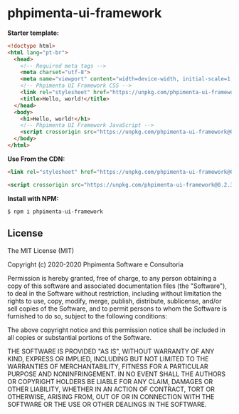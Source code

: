 # phpimenta-ui-framework

**Starter template:**

```html
<!doctype html>
<html lang="pt-br">
  <head>
    <!-- Required meta tags -->
    <meta charset="utf-8">
    <meta name="viewport" content="width=device-width, initial-scale=1, shrink-to-fit=no">
    <!-- Phpimenta UI Framework CSS -->
    <link rel="stylesheet" href="https://unpkg.com/phpimenta-ui-framework@0.2.3/dist/css/phpimenta-ui-framework.min.css" crossorigin>
    <title>Hello, world!</title>
  </head>
  <body>
    <h1>Hello, world!</h1>
    <!-- Phpimenta UI Framework JavaScript -->
    <script crossorigin src="https://unpkg.com/phpimenta-ui-framework@0.2.3/dist/js/phpimenta-ui-framework.js"></script>
  </body>
</html>
```

**Use From the CDN:**

```html
<link rel="stylesheet" href="https://unpkg.com/phpimenta-ui-framework@0.2.3/dist/css/phpimenta-ui-framework.min.css" crossorigin>
```

```html
<script crossorigin src="https://unpkg.com/phpimenta-ui-framework@0.2.3/dist/js/phpimenta-ui-framework.js"></script>
```

**Install with NPM:**

```shell
$ npm i phpimenta-ui-framework
```

License
-------

The MIT License (MIT)

Copyright (c) 2020-2020 Phpimenta Software e Consultoria

Permission is hereby granted, free of charge, to any person obtaining a copy of this software and associated documentation files (the "Software"), to deal in the Software without restriction, including without limitation the rights to use, copy, modify, merge, publish, distribute, sublicense, and/or sell copies of the Software, and to permit persons to whom the Software is furnished to do so, subject to the following conditions:

The above copyright notice and this permission notice shall be included in all copies or substantial portions of the Software.

THE SOFTWARE IS PROVIDED "AS IS", WITHOUT WARRANTY OF ANY KIND, EXPRESS OR IMPLIED, INCLUDING BUT NOT LIMITED TO THE WARRANTIES OF MERCHANTABILITY, FITNESS FOR A PARTICULAR PURPOSE AND NONINFRINGEMENT. IN NO EVENT SHALL THE AUTHORS OR COPYRIGHT HOLDERS BE LIABLE FOR ANY CLAIM, DAMAGES OR OTHER LIABILITY, WHETHER IN AN ACTION OF CONTRACT, TORT OR OTHERWISE, ARISING FROM, OUT OF OR IN CONNECTION WITH THE SOFTWARE OR THE USE OR OTHER DEALINGS IN THE SOFTWARE.
